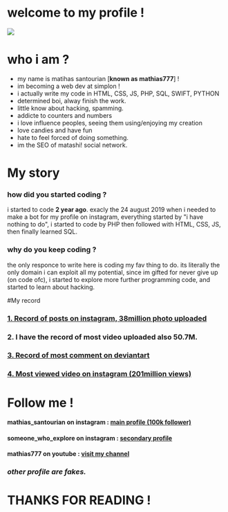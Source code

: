 # welcome to my profile !

![](https://i.ibb.co/JmcHB2V/screenshot.png)

# who i am ?
- my name is matihas santourian [**known as mathias777**] !
- im becoming a web dev at simplon !
- i actually write my code in HTML, CSS, JS, PHP, SQL, SWIFT, PYTHON
- determined boi, alway finish the work.
- little know about hacking, spamming.
- addicte to counters and numbers
- i love influence peoples, seeing them using/enjoying my creation
- love candies and have fun
- hate to feel forced of doing something.
- im the SEO of matashi! social network.

# My story

### how did you started coding ?
i started to code **2 year ago**. exacly the 24 august 2019 when i needed to make a bot for my profile on instagram, everything started by "i have nothing to do", i started to code by PHP then followed with HTML, CSS, JS, then finally learned SQL.

### why do you keep coding ?
the only responce to write here is coding my fav thing to do. its literally the only domain i can exploit all my potential, since im gifted for never give up (on code ofc), i started to explore more further programming code, and started to learn about hacking.

#My record
### [1. Record of posts on instagram, 38million photo uploaded](https://socialblade.com/instagram/user/mathias_love_dogs)
### 2. I have the record of most video uploaded also 50.7M.

### [3. Record of most comment on deviantart](https://www.deviantart.com/tpjland/about) 

### [4. Most viewed video on instagram (201million views)](https://www.instagram.com/mathias_santourian/)

# Follow me !
#### mathias_santourian on instagram : [main profile  (100k follower)](https://www.instagram.com/mathias_santourian/)
#### someone_who_explore on instagram : [secondary profile](https://www.instagram.com/mathias_santourian/)
#### mathias777 on youtube : [visit my channel](https://www.youtube.com/channel/UCONTU_2i07SMb4KhjbbsZCQ)

### *other profile are fakes.*

# THANKS FOR READING !
